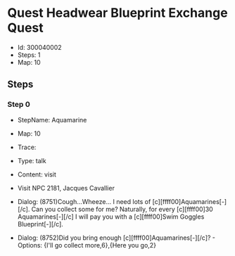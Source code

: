 # Quest Headwear Blueprint Exchange Quest

- Id: 300040002
- Steps: 1
- Map: 10

## Steps

### Step 0
- StepName:  Aquamarine
- Map:  10
- Trace:  
- Type:  talk
- Content:  visit
- Visit NPC 2181, Jacques Cavallier

- Dialog: (8751)Cough...Wheeze... I need lots of [c][ffff00]Aquamarines[-][/c]. Can you collect some for me? Naturally, for every [c][ffff00]30 Aquamarines[-][/c] I will pay you with a [c][ffff00]Swim Goggles Blueprint[-][/c].
- Dialog: (8752)Did you bring enough [c][ffff00]Aquamarines[-][/c]? - Options: {I'll go collect more,6},{Here you go,2}


